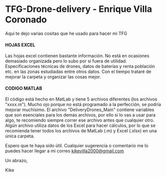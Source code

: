 # TFG-Drone-delivery - Enrique Villa Coronado

Aquí te dejo varias cositas que he usado para hacer mi TFG

#### HOJAS EXCEL ####

Las hojas excel contienen bastante información. No está en ocasiones demasiado organizada pero lo  subo por si fuera de utilidad.
Especificaciones técnicas de drones, datos de baterías y renta población etc. en las zonas estudiadas entre otros datos. Con el
tiempo trataré de mejorar la carpeta y organizar las cosas mejor.

#### CODIGO MATLAB ####

El código está hecho en MatLab y tiene 5 archivos diferentes (los archivos "xxxx.m"). Mucho ojo porque no está programado a la perfección,
se podría mejorar muchísimo. El archivo "DeliveryDrones_Main" contiene variables que son esenciales para los demás archivos, por ello si
lo vas a usar para algo, te recomiendo siempre correr ese archivo antes que cualquier otro.
Algún archivo utiliza datos de los Excel para hacer cálculos, por lo que se recomienda tener todos los archivos de MatLab (.m) y Excel (.xlsx)
en una única carpeta.

Espero que te haya sido útil. Cualquier sugerencia o comentario me lo puedes hacer llegar a mi correo kikevilla2000@gmail.com

Un abrazo,

Kike
